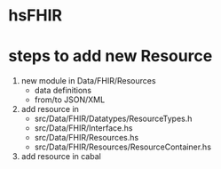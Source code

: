 # hsFHIR

# steps to add new Resource

1. new module in Data/FHIR/Resources
    - data definitions
    - from/to JSON/XML
2. add resource in
    - src/Data/FHIR/Datatypes/ResourceTypes.h
    - src/Data/FHIR/Interface.hs
    - src/Data/FHIR/Resources.hs
    - src/Data/FHIR/Resources/ResourceContainer.hs
3. add resource in cabal  
